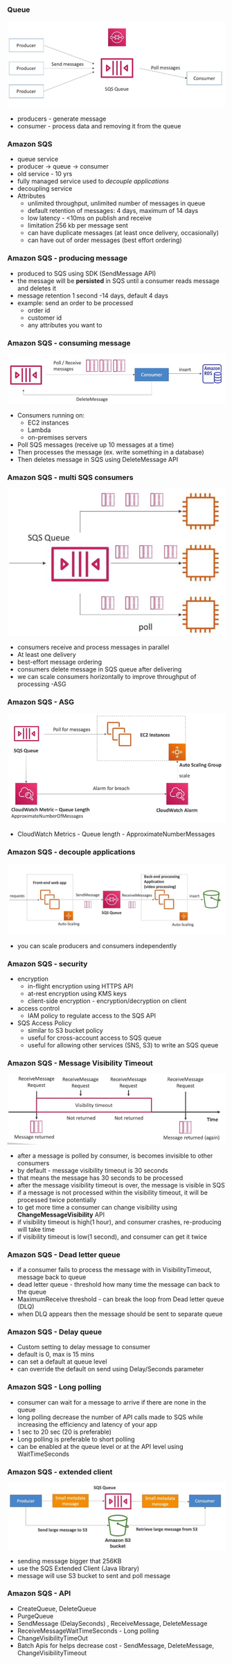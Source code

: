 ### Queue
![](images/aim3.jpg)
* producers - generate message
* consumer - process data and removing it from the queue 

### Amazon SQS ###
* queue service
* producer -> queue -> consumer
* old service - 10 yrs
* fully managed service used to *decouple applications* 
* decoupling service
* Attributes
    * unlimited throughput, unlimited number of messages in queue
    * default retention of messages: 4 days, maximum of 14 days
    * low latency - <10ms on publish and receive
    * limitation 256 kb per message sent
    * can have duplicate messages (at least once delivery, occasionally)
    * can have out of order messages (best effort ordering)
    
### Amazon SQS - producing message ###
* produced to SQS using SDK (SendMessage API)
* the message will be **persisted** in SQS until a consumer reads message and deletes it
* message retention 1 second -14 days, default 4 days
* example: send an order to be processed
    * order id
    * customer id 
    * any attributes you want to

### Amazon SQS - consuming message ###
![](images/aim4.jpg)
* Consumers running on:
    * EC2 instances
    * Lambda
    * on-premises servers
* Poll SQS messages (receive up 10 messages at a time)
* Then processes the message (ex. write something in a database)
* Then deletes message in SQS using DeleteMessage API


### Amazon SQS - multi SQS consumers ###
![](images/aim5.jpg)
* consumers receive and process messages in parallel
* At least one delivery
* best-effort message ordering
* consumers delete message in SQS queue after delivering 
* we can scale consumers horizontally to improve throughput of processing -ASG

### Amazon SQS - ASG ###
![](images/aim6.jpg)
*  CloudWatch Metrics - Queue length - ApproximateNumberMessages

### Amazon SQS - decouple applications ###
![](images/aim7.jpg)
* you can scale producers and consumers independently

### Amazon SQS - security ###
* encryption 
    * in-flight encryption using HTTPS API
    * at-rest encryption using KMS keys
    * client-side encryption - encryption/decryption on client 
* access control
    * IAM policy to regulate access to the SQS API
* SQS Access Policy
    * similar to S3 bucket policy
    * useful for cross-account access to SQS queue
    * useful for allowing other services (SNS, S3) to write an SQS queue 

### Amazon SQS - Message Visibility Timeout ###
![](images/aim8.jpg)
* after a message is polled by consumer, is becomes invisible to other consumers
* by default - message visibility timeout is 30 seconds
* that means the message has 30 seconds to be processed
* after the message visibility timeout is over, the message is visible in SQS
* if a message is not processed within the visibility timeout, it will be processed twice potentially
* to get more time a consumer can change visibility using **ChangeMessageVisibility** API
* if visibility timeout is high(1 hour), and consumer crashes, re-producing will take time
* if visibility timeout is low(1 second), and consumer can get it twice

### Amazon SQS - Dead letter queue ###
* if a consumer fails to process the message with in VisibilityTimeout, message back to queue
* dead letter queue - threshold how many time the message can back to the queue
* MaximumReceive threshold - can break the loop from Dead letter queue (DLQ)
* when DLQ appears then the message should be sent to separate queue 

### Amazon SQS - Delay queue ###
* Custom setting to delay message to consumer
* default is 0, max is 15 mins
* can set a default at queue level
* can override the default on send using Delay/Seconds parameter

### Amazon SQS - Long polling ###
* consumer can wait for a message to arrive if there are none in the queue
* long polling decrease the number of API calls made to SQS while increasing the efficiency and latency of your app
* 1 sec to 20 sec (20 is preferable)
* Long polling is preferable to short polling
* can be enabled at the queue level or at the API level using WaitTimeSeconds
    
### Amazon SQS - extended client ##    
![](images/aim9.jpg)
* sending message bigger that 256KB
* use the SQS Extended Client (Java library)
* message will use S3 bucket to sent and poll message

### Amazon SQS - API ###
* CreateQueue, DeleteQueue
* PurgeQueue
* SendMessage (DelaySeconds) , ReceiveMessage, DeleteMessage
* ReceiveMessageWaitTimeSeconds - Long polling
* ChangeVisibilityTimeOut
* Batch Apis for helps decrease cost - SendMessage, DeleteMessage, ChangeVisibilityTimeout